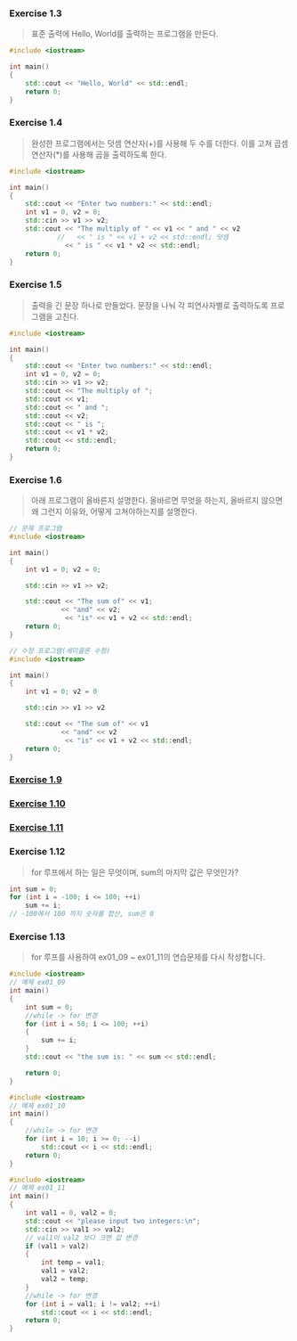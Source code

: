 ### Exercise 1.3

> 표준 출력에 Hello, World를 출력하는 프로그램을 만든다.

```c++
#include <iostream>

int main()
{
    std::cout << "Hello, World" << std::endl;
    return 0;
}
```

### Exercise 1.4

> 완성한 프로그램에서는 덧셈 연산자(+)를 사용해 두 수를 더한다. 이를 고쳐 곱셈 연산자(\*)를 사용해 곱을 출력하도록 한다.

```c++
#include <iostream>

int main()
{
    std::cout << "Enter two numbers:" << std::endl;
    int v1 = 0, v2 = 0;
    std::cin >> v1 >> v2;
    std::cout << "The multiply of " << v1 << " and " << v2
            //   << " is " << v1 + v2 << std::endl; 덧셈
              << " is " << v1 * v2 << std::endl;
    return 0;
}
```

### Exercise 1.5

> 출력을 긴 문장 하나로 만들었다. 문장을 나눠 각 피연사자별로 출력하도록 프로그램을 고친다.

```c++
#include <iostream>

int main()
{
    std::cout << "Enter two numbers:" << std::endl;
    int v1 = 0, v2 = 0;
    std::cin >> v1 >> v2;
    std::cout << "The multiply of ";
    std::cout << v1;
    std::cout << " and ";
    std::cout << v2;
    std::cout << " is ";
    std::cout << v1 * v2;
    std::cout << std::endl;
    return 0;
}
```

### Exercise 1.6

> 아래 프로그램이 올바른지 설명한다. 올바르면 무엇을 하는지, 올바르지 않으면 왜 그런지 이유와, 어떻게 고쳐야하는지를 설명한다.

```c++
// 문제 프로그램
#include <iostream>

int main()
{
    int v1 = 0; v2 = 0;

    std::cin >> v1 >> v2;

    std::cout << "The sum of" << v1;
    		 << "and" << v2;
              << "is" << v1 + v2 << std::endl;
    return 0;
}
```

```c++
// 수정 프로그램(세미콜론 수정)
#include <iostream>

int main()
{
    int v1 = 0; v2 = 0

    std::cin >> v1 >> v2

    std::cout << "The sum of" << v1
    		 << "and" << v2
              << "is" << v1 + v2 << std::endl;
    return 0;
}
```

### [Exercise 1.9](https://github.com/DevlogHB/Cpp-Primer/blob/main/ch.01/ex01_09.cpp)

### [Exercise 1.10](https://github.com/DevlogHB/Cpp-Primer/blob/main/ch.01/ex01_10.cpp)

### [Exercise 1.11](https://github.com/DevlogHB/Cpp-Primer/blob/main/ch.01/ex01_11.cpp)

### Exercise 1.12

> for 루프에서 하는 일은 무엇이며, sum의 마지막 값은 무엇인가?

```c++
int sum = 0;
for (int i = -100; i <= 100; ++i)
    sum += i;
// -100에서 100 까지 숫자를 합산, sum은 0
```

### Exercise 1.13

> for 루프를 사용하여 ex01_09 ~ ex01_11의 연습문제를 다시 작성합니다.

```c++
#include <iostream>
// 예제 ex01_09
int main()
{
    int sum = 0;
    //while -> for 변경
    for (int i = 50; i <= 100; ++i)
    {
        sum += i;
    }
    std::cout << "the sum is: " << sum << std::endl;

    return 0;
}
```

```c++
#include <iostream>
// 예제 ex01_10
int main()
{
    //while -> for 변경
    for (int i = 10; i >= 0; --i)
        std::cout << i << std::endl;
    return 0;
}
```

```c++
#include <iostream>
// 예제 ex01_11
int main()
{
    int val1 = 0, val2 = 0;
    std::cout << "please input two integers:\n";
    std::cin >> val1 >> val2;
    // val1이 val2 보다 크면 값 변경
    if (val1 > val2)
    {
        int temp = val1;
        val1 = val2;
        val2 = temp;
    }
    //while -> for 변경
    for (int i = val1; i != val2; ++i)
        std::cout << i << std::endl;
    return 0;
}
```
